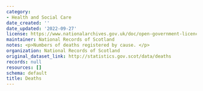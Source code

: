```yaml
---
category:
- Health and Social Care
date_created: ''
date_updated: '2022-09-27'
license: https://www.nationalarchives.gov.uk/doc/open-government-licence/version/3/
maintainer: National Records of Scotland
notes: <p>Numbers of deaths registered by cause. </p>
organization: National Records of Scotland
original_dataset_link: http://statistics.gov.scot/data/deaths
records: null
resources: []
schema: default
title: Deaths
---
```

